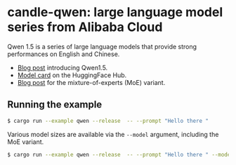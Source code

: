 # candle-qwen: large language model series from Alibaba Cloud

Qwen 1.5 is a series of large language models that provide strong performances
on English and Chinese.

- [Blog post](https://qwenlm.github.io/blog/qwen1.5/) introducing Qwen1.5.
- [Model card](https://huggingface.co/Qwen/Qwen1.5-0.5B) on the HuggingFace Hub.
- [Blog post](https://qwenlm.github.io/blog/qwen-moe/) for the
  mixture-of-experts (MoE) variant.

## Running the example

```bash
$ cargo run --example qwen --release  -- --prompt "Hello there "
```

Various model sizes are available via the `--model` argument, including the MoE
variant.

```bash
$ cargo run --example qwen --release  -- --prompt "Hello there " --model moe-a2.7b
```

